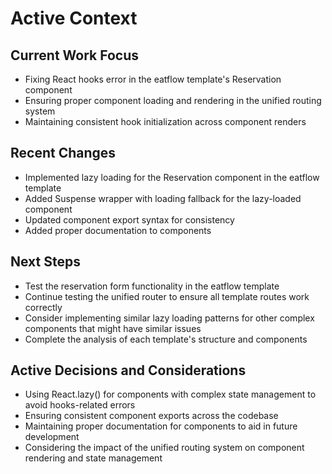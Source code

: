 # Active Context

## Current Work Focus
- Fixing React hooks error in the eatflow template's Reservation component
- Ensuring proper component loading and rendering in the unified routing system
- Maintaining consistent hook initialization across component renders

## Recent Changes
- Implemented lazy loading for the Reservation component in the eatflow template
- Added Suspense wrapper with loading fallback for the lazy-loaded component
- Updated component export syntax for consistency
- Added proper documentation to components

## Next Steps
- Test the reservation form functionality in the eatflow template
- Continue testing the unified router to ensure all template routes work correctly
- Consider implementing similar lazy loading patterns for other complex components that might have similar issues
- Complete the analysis of each template's structure and components

## Active Decisions and Considerations
- Using React.lazy() for components with complex state management to avoid hooks-related errors
- Ensuring consistent component exports across the codebase
- Maintaining proper documentation for components to aid in future development
- Considering the impact of the unified routing system on component rendering and state management
